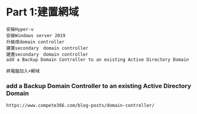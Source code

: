 # Part 1:建置網域
```
安裝Hyper-v
安裝Windows server 2019
升級成domain controller
建置secondary　domain controller
建置secondary　domain controller
add a Backup Domain Controller to an existing Active Directory Domain

將電腦加入+網域
```

### add a Backup Domain Controller to an existing Active Directory Domain
```
https://www.compete366.com/blog-posts/domain-controller/
```
###
```


```
